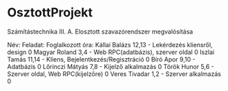 # OsztottProjekt
Számítástechnika III. A. Elosztott szavazórendszer megvalósítása

Név:          Feladat:                                            Foglalkozott óra:
Kállai Balázs   12,13 - Lekérdezés kliensről, design                0
Magyar Roland   3,4 - Web RPC(adatbázis), szerver oldal             0
Iszlai Tamás    11,14 - Kliens, Bejelentkezés/Regisztráció          0
Bíró Apor       9,10 - Adatbázis                                    0
Lőrinczi Mátyás 7,8 - Kijelző alkalmazás                            0
Török Hunor     5,6 - Szerver oldal, Web RPC(kijelzőre)             0
Veres Tivadar   1,2 - Szerver alkalmazás                            0
